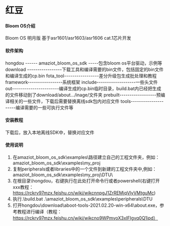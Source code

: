 # 红豆

#### Bloom OS介绍
Bloom OS 明月版 基于asr1601/asr1603/asr1606 cat.1芯片开发

#### 软件架构
hongdou ------ amaziot_bloom_os_sdk -----包含bloom os平台驱动，示例等
            download -----------------下载工具和编译需要的bin文件，包括固定的bin文件和编译生成的cp.bin
            fota_tool-----------------差分升级包生成批处理和教程
            framework-----------------系统框架
            include-------------------一些头文件
            out-----------------------编译生成的cp.bin临时目录，build.bat内已经把生成的文件移动到了download/about.../inage/文件夹
            prebuilt------------------预编译相关的一些文件，下载后需要替换离线sdk包内对应文件
            tools---------------------编译需要的一些可执行文件等

#### 安装教程

下载后，放入本地离线SDK中，替换对应文件

#### 使用说明

1.  在amaziot_bloom_os_sdk\examples\路径建立自己的工程文件夹，例如：amaziot_bloom_os_sdk\examples\my_proj
2.  复制peripherals或者libraries中的一个文件到新建的工程文件夹中,例如：amaziot_bloom_os_sdk\examples\my_proj\DTU\
3.  在根目录\hongdou，右键执行在此处打开命令行或者powershell(右键打开xxx教程：https://rckrv97mzx.feishu.cn/wiki/wikcnnpgJ1ZrREMjqVlyVMtguMc)
4.  执行.\build.bat .\amaziot_bloom_os_sdk\examples\peripherals\DTU
5.  打开hongdou\download\aboot-tools-2021.02.20-win-x64\about.exe，参考教程进行编译（教程：https://rckrv97mzx.feishu.cn/wiki/wikcno9WPmvoX3xIFIgvq0Q1ipd）

